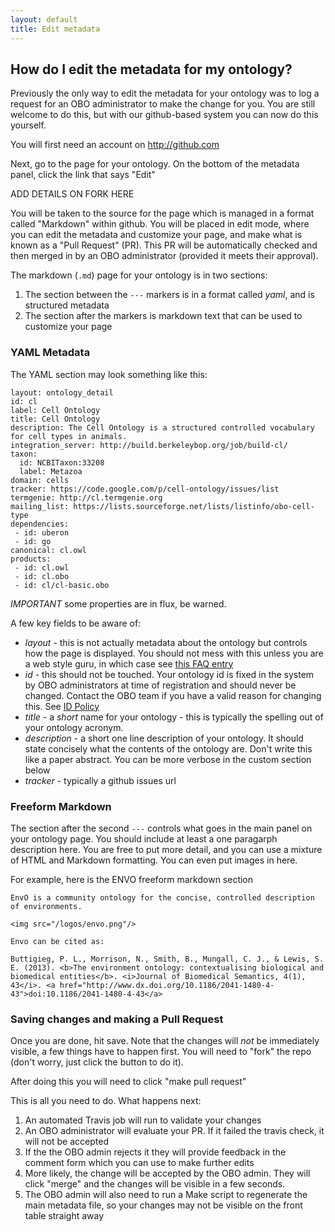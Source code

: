 ```yaml
---
layout: default
title: Edit metadata
---
```


## How do I edit the metadata for my ontology?

Previously the only way to edit the metadata for your ontology was to
log a request for an OBO administrator to make the change for you. You
are still welcome to do this, but with our github-based system you can
now do this yourself.

You will first need an account on http://github.com

Next, go to the page for your ontology. On the bottom of the metadata
panel, click the link that says "Edit"

ADD DETAILS ON FORK HERE

You will be taken to the source for the page which is managed in a
format called "Markdown" within github. You will be placed in edit
mode, where you can edit the metadata and customize your page, and
make what is known as a "Pull Request" (PR). This PR will be
automatically checked and then merged in by an OBO administrator
(provided it meets their approval).

The markdown (`.md`) page for your ontology is in two sections:

 1. The section between the `---` markers is in a format called *yaml*, and is structured metadata
 2. The section after the markers is markdown text that can be used to customize your page

### YAML Metadata

The YAML section may look something like this:

```
layout: ontology_detail
id: cl
label: Cell Ontology
title: Cell Ontology
description: The Cell Ontology is a structured controlled vocabulary for cell types in animals.
integration_server: http://build.berkeleybop.org/job/build-cl/
taxon: 
  id: NCBITaxon:33208
  label: Metazoa
domain: cells
tracker: https://code.google.com/p/cell-ontology/issues/list
termgenie: http://cl.termgenie.org
mailing_list: https://lists.sourceforge.net/lists/listinfo/obo-cell-type
dependencies:
 - id: uberon
 - id: go
canonical: cl.owl
products:
 - id: cl.owl
 - id: cl.obo
 - id: cl/cl-basic.obo
```

*IMPORTANT* some properties are in flux, be warned.

A few key fields to be aware of:

 * *layout* - this is not actually metadata about the ontology but controls how the page is displayed. You should not mess with this unless you are a web style guru, in which case see [this FAQ entry](how-do-i-customize-layout.html)
 * *id* - this should not be touched. Your ontology id is fixed in the system by OBO administrators at time of registration and should never be changed. Contact the OBO team if you have a valid reason for changing this. See [ID Policy](../id-policy.html)
 * *title* - a *short* name for your ontology - this is typically the spelling out of your ontology acronym.
 * *description* - a short one line description of your ontology. It should state concisely what the contents of the ontology are. Don't write this like a paper abstract. You can be more verbose in the custom section below
 * *tracker* - typically a github issues url

### Freeform Markdown

The section after the second `---` controls what goes in the main panel on your ontology page. You should include at least a one paragarph description here. You are free to put more detail, and you can use a mixture of HTML and Markdown formatting. You can even put images in here.

For example, here is the ENVO freeform markdown section

```
EnvO is a community ontology for the concise, controlled description of environments.

<img src="/logos/envo.png"/>

Envo can be cited as:

Buttigieg, P. L., Morrison, N., Smith, B., Mungall, C. J., & Lewis, S. E. (2013). <b>The environment ontology: contextualising biological and biomedical entities</b>. <i>Journal of Biomedical Semantics, 4(1), 43</i>. <a href="http://www.dx.doi.org/10.1186/2041-1480-4-43">doi:10.1186/2041-1480-4-43</a>
```

### Saving changes and making a Pull Request

Once you are done, hit save. Note that the changes will *not* be
immediately visible, a few things have to happen first. You will need
to "fork" the repo (don't worry, just click the button to do it).

After doing this you will need to click "make pull request"

This is all you need to do. What happens next:

 1. An automated Travis job will run to validate your changes
 2. An OBO administrator will evaluate your PR. If it failed the travis check, it will not be accepted
 3. If the the OBO admin rejects it they will provide feedback in the comment form which you can use to make further edits
 4. More likely, the change will be accepted by the OBO admin. They will click "merge" and the changes will be visible in a few seconds.
 5. The OBO admin will also need to run a Make script to regenerate the main metadata file, so your changes may not be visible on the front table straight away


